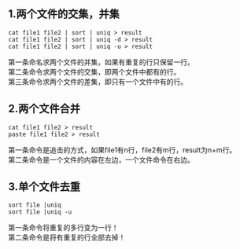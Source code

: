 ## 1.两个文件的交集，并集

```
cat file1 file2 | sort | uniq > result
cat file1 file2 | sort | uniq -d > result
cat file1 file2 | sort | uniq -u > result
```  

第一条命名求两个文件的并集，如果有重复的行只保留一行。  
第二条命令求两个文件的交集，即两个文件中都有的行。  
第三条命令求两个文件的差集，即只有一个文件中有的行。  

## 2.两个文件合并

```
cat file1 file2 > result
paste file1 file2 > result
```  

第一条命令是追击的方式，如果file1有n行，file2有m行，result为n+m行。  
第二条命令是一个文件的内容在左边，一个文件命令在右边。  

## 3.单个文件去重

```
sort file |uniq
sort file |uniq -u
```  

第一条命令将重复的多行变为一行！  
第二条命令是将有重复的行全部去掉！  